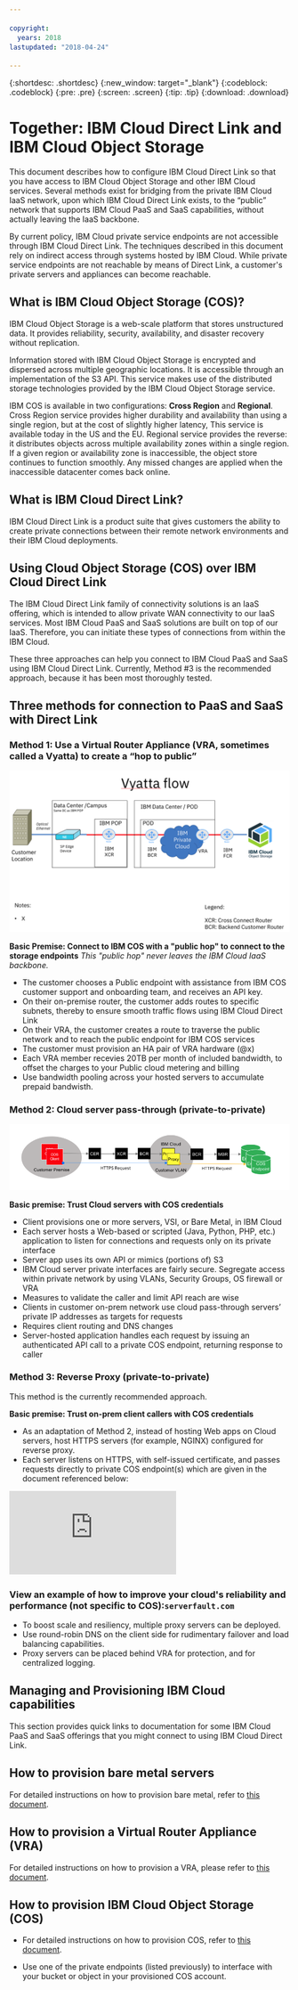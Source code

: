 ```yaml
---

copyright:
  years: 2018
lastupdated: "2018-04-24"

---
```


{:shortdesc: .shortdesc}
{:new_window: target="_blank"}
{:codeblock: .codeblock}
{:pre: .pre}
{:screen: .screen}
{:tip: .tip}
{:download: .download}

# Together: IBM Cloud Direct Link and IBM Cloud Object Storage

This document describes how to configure IBM Cloud Direct Link so that you have access to IBM Cloud Object Storage and other IBM Cloud services. Several methods exist for bridging from the private IBM Cloud IaaS network, upon which IBM Cloud Direct Link exists, to the “public” network that supports IBM Cloud PaaS and SaaS capabilities, without actually leaving the IaaS backbone.

By current policy, IBM Cloud private service endpoints are not accessible through IBM Cloud Direct Link. The techniques described in this document rely on indirect access through systems hosted by IBM Cloud. While private service endpoints are not reachable by means of Direct Link, a customer's private servers and appliances can become reachable.

## What is IBM Cloud Object Storage (COS)?

IBM Cloud Object Storage is a web-scale platform that stores unstructured data. It provides reliability, security, availability, and disaster recovery without replication. 

Information stored with IBM Cloud Object Storage is encrypted and dispersed across multiple geographic locations. It is accessible through an implementation of the S3 API. This service makes use of the distributed storage technologies provided by the IBM Cloud Object Storage service.

IBM COS is available in two configurations: **Cross Region** and **Regional**. Cross Region service provides higher durability and availability than using a single region, but at the cost of slightly higher latency, This service is available today in the US and the EU. Regional service provides the reverse: it distributes objects across multiple availability zones within a single region. If a given region or availability zone is inaccessible, the object store continues to function smoothly. Any missed changes are applied when the inaccessible datacenter comes back online.

## What is IBM Cloud Direct Link?

IBM Cloud Direct Link is a product suite that gives customers the ability to create private connections between their remote network environments and their IBM Cloud deployments. 

## Using Cloud Object Storage (COS) over IBM Cloud Direct Link

The IBM Cloud Direct Link family of connectivity solutions is an IaaS offering, which is intended to allow private WAN connectivity to our IaaS services. Most IBM Cloud PaaS and SaaS solutions are built on top of our IaaS. Therefore, you can initiate these types of connections from within the IBM Cloud.

These three approaches can help you connect to IBM Cloud PaaS and SaaS using IBM Cloud Direct Link. Currently, Method #3 is the recommended approach, because it has been most thoroughly tested.

## Three methods for connection to PaaS and SaaS with Direct Link


### Method 1: Use a Virtual Router Appliance (VRA, sometimes called a Vyatta) to create a “hop to public”
 
![vyatta-flow.png](images/vyatta-flow.png)



**Basic Premise: Connect to IBM COS with a "public hop" to connect to the storage endpoints**
*This "public hop" never leaves the IBM Cloud IaaS backbone.*

* The customer chooses a Public endpoint with assistance from IBM COS customer support and onboarding team, and receives an API key.
* On their on-premise router, the customer adds routes to specific subnets, thereby to ensure smooth traffic flows using IBM Cloud Direct Link
* On their VRA, the customer creates a route to traverse the public network and to reach the public endpoint for IBM COS services
* The customer must provision an HA pair of VRA hardware (@x)
* Each VRA member recevies 20TB per month of included bandwidth, to offset the charges to your Public cloud metering and billing
* Use bandwidth pooling across your hosted servers to accumulate prepaid bandwisth.


### Method 2: Cloud server pass-through (private-to-private)

![reverse=proxy](images/reverse-proxy.png)

**Basic premise: Trust Cloud servers with COS credentials**

 * Client provisions one or more servers, VSI, or Bare Metal, in IBM Cloud
 * Each server hosts a Web-based or scripted (Java, Python, PHP, etc.) application to listen for connections and requests only on its private interface
 * Server app uses its own API or mimics (portions of) S3
 * IBM Cloud server private interfaces are fairly secure. Segregate access within private network by using VLANs, Security Groups, OS firewall or VRA
 * Measures to validate the caller and limit API reach are wise
 * Clients in customer on-prem network use cloud pass-through servers’ private IP addresses as targets for requests
 * Requires client routing and DNS changes
 * Server-hosted application handles each request by issuing an authenticated API call to a private COS endpoint, returning response to caller

### Method 3: Reverse Proxy (private-to-private)

This method is the currently recommended approach.

**Basic premise: Trust on-prem client callers with COS credentials**

 

 * As an adaptation of Method 2, instead of hosting Web apps on Cloud servers, host HTTPS servers (for example,  NGINX) configured for reverse proxy.
 * Each server listens on HTTPS, with self-issued certificate, and passes requests directly to private COS endpoint(s) which are given in the document referenced below:
 
 ![COS Endpoints](https://console.bluemix.net/docs/services/cloud-object-storage/basics/endpoints.html)
 
### View an example of how to improve your cloud's reliability and performance (not specific to COS):`serverfault.com`

 * To boost scale and resiliency, multiple proxy servers can be deployed. 
 * Use round-robin DNS on the client side for rudimentary failover and load balancing capabilities.
 * Proxy servers can be placed behind VRA for protection, and for centralized logging.
 
 ## Managing and Provisioning IBM Cloud capabilities 
 
This section provides quick links to documentation for some IBM Cloud PaaS and SaaS offerings that you might connect to using IBM Cloud Direct Link.

## How to provision bare metal servers

For detailed instructions on how to provision bare metal, refer to [this document](https://console.bluemix.net/docs/bare-metal/about.html#getting-started-with-bare-metal-servers).

## How to provision a Virtual Router Appliance (VRA)

For detailed instructions on how to provision a VRA, please refer to [this document](https://console.bluemix.net/docs/infrastructure/virtual-router-appliance/getting-started.html#getting-started).

## How to provision IBM Cloud Object Storage (COS)

 * For detailed instructions on how to provision COS, refer to [this document](https://console.bluemix.net/catalog/services/cloud-object-storage).
 
 * Use one of the private endpoints (listed previously) to interface with your bucket or object in your provisioned COS account.
